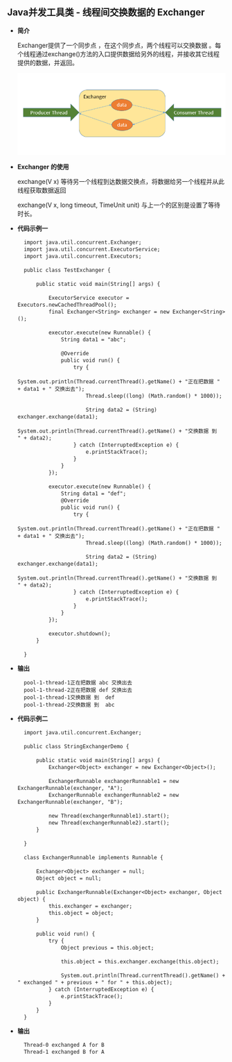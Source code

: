 ## Java并发工具类 - 线程间交换数据的 Exchanger ##


- **简介**

	Exchanger提供了一个同步点 ，在这个同步点，两个线程可以交换数据 。每个线程通过exchange()方法的入口提供数据给另外的线程，并接收其它线程提供的数据，并返回。 
	
	![](image\Exchanger.png)

- **Exchanger 的使用**

	exchange(V x) 等待另一个线程到达数据交换点，将数据给另一个线程并从此线程获取数据返回

	exchange(V x, long timeout, TimeUnit unit) 与上一个的区别是设置了等待时长。


- **代码示例一**

		
		import java.util.concurrent.Exchanger;
		import java.util.concurrent.ExecutorService;
		import java.util.concurrent.Executors;
		
		public class TestExchanger {
		
			public static void main(String[] args) {
				
				ExecutorService executor = Executors.newCachedThreadPool();
				final Exchanger<String> exchanger = new Exchanger<String>();
				
				executor.execute(new Runnable() {
					String data1 = "abc";
		
					@Override
					public void run() {
						try {
							System.out.println(Thread.currentThread().getName() + "正在把数据 " + data1 + " 交换出去");
							Thread.sleep((long) (Math.random() * 1000));
		
							String data2 = (String) exchanger.exchange(data1);
							System.out.println(Thread.currentThread().getName() + "交换数据 到  " + data2);
						} catch (InterruptedException e) {
							e.printStackTrace();
						}
					}
				});
		
				executor.execute(new Runnable() {
					String data1 = "def";
					@Override
					public void run() {
						try {
							System.out.println(Thread.currentThread().getName() + "正在把数据 " + data1 + " 交换出去");
							Thread.sleep((long) (Math.random() * 1000));
		
							String data2 = (String) exchanger.exchange(data1);
							System.out.println(Thread.currentThread().getName() + "交换数据 到  " + data2);
						} catch (InterruptedException e) {
							e.printStackTrace();
						}
					}
				});
				
				executor.shutdown();
			}
		
		}



- **输出**

		pool-1-thread-1正在把数据 abc 交换出去
		pool-1-thread-2正在把数据 def 交换出去
		pool-1-thread-1交换数据 到  def
		pool-1-thread-2交换数据 到  abc


- **代码示例二**


		
		import java.util.concurrent.Exchanger;
		
		public class StringExchangerDemo {
		
			public static void main(String[] args) {
				Exchanger<Object> exchanger = new Exchanger<Object>();
		
				ExchangerRunnable exchangerRunnable1 = new ExchangerRunnable(exchanger, "A");
				ExchangerRunnable exchangerRunnable2 = new ExchangerRunnable(exchanger, "B");
		
				new Thread(exchangerRunnable1).start();
				new Thread(exchangerRunnable2).start();
			}
		
		}
		
		class ExchangerRunnable implements Runnable {
		
			Exchanger<Object> exchanger = null;
			Object object = null;
		
			public ExchangerRunnable(Exchanger<Object> exchanger, Object object) {
				this.exchanger = exchanger;
				this.object = object;
			}
		
			public void run() {
				try {
					Object previous = this.object;
		
					this.object = this.exchanger.exchange(this.object);
		
					System.out.println(Thread.currentThread().getName() + " exchanged " + previous + " for " + this.object);
				} catch (InterruptedException e) {
					e.printStackTrace();
				}
			}
		}
		

- **输出**

		Thread-0 exchanged A for B
		Thread-1 exchanged B for A

